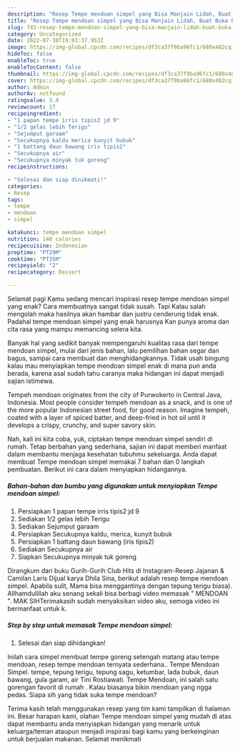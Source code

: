 ```yaml
---
description: "Resep Tempe mendoan simpel yang Bisa Manjain Lidah, Buat Buka Puasa Enak"
title: "Resep Tempe mendoan simpel yang Bisa Manjain Lidah, Buat Buka Puasa Enak"
slug: 743-resep-tempe-mendoan-simpel-yang-bisa-manjain-lidah-buat-buka-puasa-enak
category: Uncategorized
date: 2022-07-30T19:03:37.953Z
image: https://img-global.cpcdn.com/recipes/df3ca37f9ba96fc1/680x482cq70/tempe-mendoan-simpel-foto-resep-utama.jpg
hideToc: false
enableToc: true
enableTocContent: false
thumbnail: https://img-global.cpcdn.com/recipes/df3ca37f9ba96fc1/680x482cq70/tempe-mendoan-simpel-foto-resep-utama.jpg
cover: https://img-global.cpcdn.com/recipes/df3ca37f9ba96fc1/680x482cq70/tempe-mendoan-simpel-foto-resep-utama.jpg
author: Admin
authorAv: notfound
ratingvalue: 3.4
reviewcount: 17
recipeingredient:
- "1 papan tempe irris tipis2 jd 9"
- "1/2 gelas lebih Terigu"
- "Sejumput garaam"
- "Secukupnya kaldu merica kunyit bubuk"
- "1 battang daun bawang iris tipis2"
- "Secukupnya air"
- "Secukupnya minyak tuk goreng"
recipeinstructions:

- "Selesai dan siap dinikmati!"
categories:
- Resep
tags:
- tempe
- mendoan
- simpel

katakunci: tempe mendoan simpel 
nutrition: 140 calories
recipecuisine: Indonesian
preptime: "PT29M"
cooktime: "PT35M"
recipeyield: "2"
recipecategory: Dessert

---
```



Selamat pagi Kamu sedang mencari inspirasi resep tempe mendoan simpel yang enak? Cara membuatnya sangat tidak susah. Tapi Kalau salah mengolah maka hasilnya akan hambar dan justru cenderung tidak enak. Padahal tempe mendoan simpel yang enak harusnya Kan punya aroma dan cita rasa yang mampu memancing selera kita.


Banyak hal yang sedikit banyak mempengaruhi kualitas rasa dari tempe mendoan simpel, mulai dari jenis bahan, lalu pemilihan bahan segar dan bagus, sampai cara membuat dan menghidangkannya. Tidak usah bingung kalau mau menyiapkan tempe mendoan simpel enak di mana pun anda berada, karena asal sudah tahu caranya maka hidangan ini dapat menjadi sajian istimewa.

Tempeh mendoan originates from the city of Purwokerto in Central Java, Indonesia. Most people consider tempeh mendoan as a snack, and is one of the more popular Indonesian street food, for good reason. Imagine tempeh, coated with a layer of spiced batter, and deep-fried in hot oil until it develops a crispy, crunchy, and super savory skin.


Nah, kali ini kita coba, yuk, ciptakan tempe mendoan simpel sendiri di rumah. Tetap berbahan yang sederhana, sajian ini dapat memberi manfaat dalam membantu menjaga kesehatan tubuhmu sekeluarga. Anda dapat membuat Tempe mendoan simpel memakai 7 bahan dan 0 langkah pembuatan. Berikut ini cara dalam menyiapkan hidangannya.

<!--inarticleads1-->

##### Bahan-bahan dan bumbu yang digunakan untuk menyiapkan Tempe mendoan simpel:

1. Persiapkan 1 papan tempe irris tipis2 jd 9
1. Sediakan 1/2 gelas lebih Terigu
1. Sediakan Sejumput garaam
1. Persiapkan Secukupnya kaldu, merica, kunyit bubuk
1. Persiapkan 1 battang daun bawang (iris tipis2)
1. Sediakan Secukupnya air
1. Siapkan Secukupnya minyak tuk goreng


Dirangkum dari buku Gurih-Gurih Club Hits di Instagram-Resep Jajanan &amp; Camilan Laris Dijual karya Dhila Sina, berikut adalah resep tempe mendoan simpel. Apabila sulit, Mama bisa menggantinya dengan tepung terigu biasa). Allhamdulillah aku senang sekali bisa berbagi video memasak &#34; MENDOAN &#34;. MAK SIHTerimakasih sudah menyaksikan video aku, semoga video ini bermanfaat untuk k. 

<!--inarticleads2-->

##### Step by step untuk memasak Tempe mendoan simpel:


1. Selesai dan siap dihidangkan!

Inilah cara simpel membuat tempe goreng setengah matang atau tempe mendoan, resep tempe mendoan ternyata sederhana.. Tempe Mendoan Simpel. tempe, tepung terigu, tepung sagu, ketumbar, lada bubuk, daun bawang, gula garam, air Tini Rostiawati. Tempe Mendoan, ini salah satu gorengan favorit di rumah ️. Kalau biasanya bikin mendoan yang ngga pedas. Siapa sih yang tidak suka tempe mendoan? 

Terima kasih telah menggunakan resep yang tim kami tampilkan di halaman ini. Besar harapan kami, olahan Tempe mendoan simpel yang mudah di atas dapat membantu anda menyiapkan hidangan yang menarik untuk keluarga/teman ataupun menjadi inspirasi bagi kamu yang berkeinginan untuk berjualan makanan. Selamat menikmati
